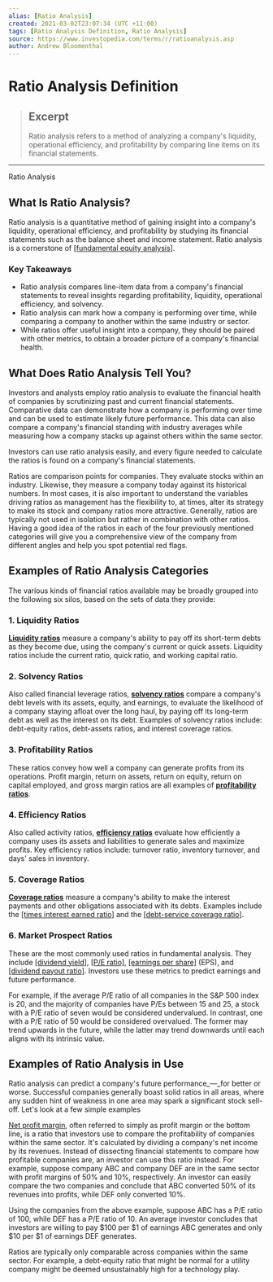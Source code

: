 ```yaml
---
alias: [Ratio Analysis]
created: 2021-03-02T23:07:34 (UTC +11:00)
tags: [Ratio Analysis Definition, Ratio Analysis]
source: https://www.investopedia.com/terms/r/ratioanalysis.asp
author: Andrew Bloomenthal
---
```


# Ratio Analysis Definition

> ## Excerpt
> Ratio analysis refers to a method of analyzing a company's liquidity, operational efficiency, and profitability by comparing line items on its financial statements.

---

Ratio Analysis
## What Is Ratio Analysis?

Ratio analysis is a quantitative method of gaining insight into a company's liquidity, operational efficiency, and profitability by studying its financial statements such as the balance sheet and income statement. Ratio analysis is a cornerstone of [[fundamental equity analysis]](https://www.investopedia.com/terms/f/fundamentalanalysis.asp).

### Key Takeaways

-   Ratio analysis compares line-item data from a company's financial statements to reveal insights regarding profitability, liquidity, operational efficiency, and solvency.
-   Ratio analysis can mark how a company is performing over time, while comparing a company to another within the same industry or sector.
-   While ratios offer useful insight into a company, they should be paired with other metrics, to obtain a broader picture of a company's financial health.

## What Does Ratio Analysis Tell You?

Investors and analysts employ ratio analysis to evaluate the financial health of companies by scrutinizing past and current financial statements. Comparative data can demonstrate how a company is performing over time and can be used to estimate likely future performance. This data can also compare a company's financial standing with industry averages while measuring how a company stacks up against others within the same sector.

Investors can use ratio analysis easily, and every figure needed to calculate the ratios is found on a company's financial statements.

Ratios are comparison points for companies. They evaluate stocks within an industry. Likewise, they measure a company today against its historical numbers. In most cases, it is also important to understand the variables driving ratios as management has the flexibility to, at times, alter its strategy to make its stock and company ratios more attractive. Generally, ratios are typically not used in isolation but rather in combination with other ratios. Having a good idea of the ratios in each of the four previously mentioned categories will give you a comprehensive view of the company from different angles and help you spot potential red flags.

## Examples of Ratio Analysis Categories

The various kinds of financial ratios available may be broadly grouped into the following six silos, based on the sets of data they provide:

### 1\. Liquidity Ratios

[**Liquidity ratios**](https://www.investopedia.com/terms/l/liquidityratios.asp) measure a company's ability to pay off its short-term debts as they become due, using the company's current or quick assets. Liquidity ratios include the current ratio, quick ratio, and working capital ratio.

### 2\. Solvency Ratios

Also called financial leverage ratios, [**solvency ratios**](https://www.investopedia.com/terms/s/solvencyratio.asp) compare a company's debt levels with its assets, equity, and earnings, to evaluate the likelihood of a company staying afloat over the long haul, by paying off its long-term debt as well as the interest on its debt. Examples of solvency ratios include: debt-equity ratios, debt-assets ratios, and interest coverage ratios.

### 3\. Profitability Ratios

These ratios convey how well a company can generate profits from its operations. Profit margin, return on assets, return on equity, return on capital employed, and gross margin ratios are all examples of **[profitability ratios](https://www.investopedia.com/terms/p/profitabilityratios.asp)**.

### 4\. Efficiency Ratios

Also called activity ratios, [**efficiency ratios**](https://www.investopedia.com/terms/e/efficiencyratio.asp) evaluate how efficiently a company uses its assets and liabilities to generate sales and maximize profits. Key efficiency ratios include: turnover ratio, inventory turnover, and days' sales in inventory.

### 5\. Coverage Ratios

**[Coverage ratios](https://www.investopedia.com/terms/c/coverageratio.asp)** measure a company's ability to make the interest payments and other obligations associated with its debts. Examples include the [[times interest earned ratio]](https://www.investopedia.com/terms/t/tie.asp) and the [[debt-service coverage ratio]](https://www.investopedia.com/terms/d/dscr.asp).

### 6\. Market Prospect Ratios

These are the most commonly used ratios in fundamental analysis. They include [[dividend yield]](https://www.investopedia.com/terms/d/dividendyield.asp), [[P/E ratio]](https://www.investopedia.com/terms/p/price-earningsratio.asp), [[earnings per share]](https://www.investopedia.com/terms/e/eps.asp) (EPS), and [[dividend payout ratio]](https://www.investopedia.com/terms/d/dividendpayoutratio.asp). Investors use these metrics to predict earnings and future performance.

For example, if the average P/E ratio of all companies in the S&P 500 index is 20, and the majority of companies have P/Es between 15 and 25, a stock with a P/E ratio of seven would be considered undervalued. In contrast, one with a P/E ratio of 50 would be considered overvalued. The former may trend upwards in the future, while the latter may trend downwards until each aligns with its intrinsic value.

## Examples of Ratio Analysis in Use

Ratio analysis can predict a company's future performance_—_for better or worse. Successful companies generally boast solid ratios in all areas, where any sudden hint of weakness in one area may spark a significant stock sell-off. Let's look at a few simple examples

[Net profit margin](https://www.investopedia.com/terms/n/net_margin.asp), often referred to simply as profit margin or the bottom line, is a ratio that investors use to compare the profitability of companies within the same sector. It's calculated by dividing a company's net income by its revenues. Instead of dissecting financial statements to compare how profitable companies are, an investor can use this ratio instead. For example, suppose company ABC and company DEF are in the same sector with profit margins of 50% and 10%, respectively. An investor can easily compare the two companies and conclude that ABC converted 50% of its revenues into profits, while DEF only converted 10%.

Using the companies from the above example, suppose ABC has a P/E ratio of 100, while DEF has a P/E ratio of 10. An average investor concludes that investors are willing to pay $100 per $1 of earnings ABC generates and only $10 per $1 of earnings DEF generates.

Ratios are typically only comparable across companies within the same sector. For example, a debt-equity ratio that might be normal for a utility company might be deemed unsustainably high for a technology play.
